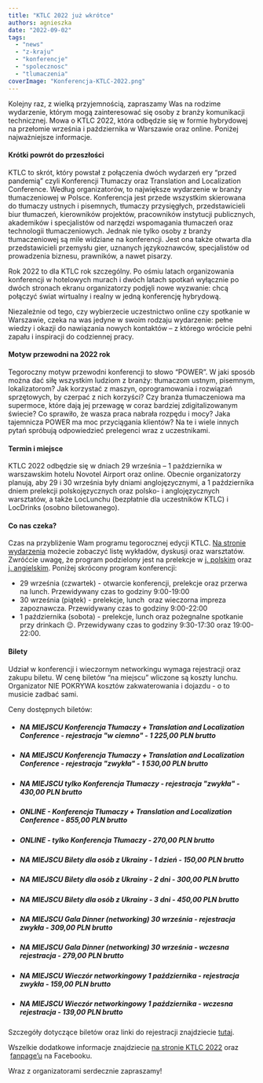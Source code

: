 ```yaml
---
title: "KTLC 2022 już wkrótce"
authors: agnieszka
date: "2022-09-02"
tags:
  - "news"
  - "z-kraju"
  - "konferencje"
  - "spolecznosc"
  - "tlumaczenia"
coverImage: "Konferencja-KTLC-2022.png"
---
```


Kolejny raz, z wielką przyjemnością, zapraszamy Was na rodzime wydarzenie,
którym mogą zainteresować się osoby z branży komunikacji technicznej. Mowa o
KTLC 2022, która odbędzie się w formie hybrydowej na przełomie września i
października w Warszawie oraz online. Poniżej najważniejsze informacje.

<!--truncate-->

#### **Krótki powrót do przeszłości**

KTLC to skrót, który powstał z połączenia dwóch wydarzeń ery “przed pandemią”
czyli Konferencji Tłumaczy oraz Translation and Localization Conference. Według
organizatorów, to największe wydarzenie w branży tłumaczeniowej w Polsce.
Konferencja jest przede wszystkim skierowana do tłumaczy ustnych i pisemnych,
tłumaczy przysięgłych, przedstawicieli biur tłumaczeń, kierowników projektów,
pracowników instytucji publicznych, akademików i specjalistów od narzędzi
wspomagania tłumaczeń oraz technologii tłumaczeniowych. Jednak nie tylko osoby z
branży tłumaczeniowej są mile widziane na konferencji. Jest ona także otwarta
dla przedstawicieli przemysłu gier, uznanych językoznawców, specjalistów od
prowadzenia biznesu, prawników, a nawet pisarzy.

Rok 2022 to dla KTLC rok szczególny. Po ośmiu latach organizowania konferencji w
hotelowych murach i dwóch latach spotkań wyłącznie po dwóch stronach ekranu
organizatorzy podjęli nowe wyzwanie: chcą połączyć świat wirtualny i realny w
jedną konferencję hybrydową.

Niezależnie od tego, czy wybierzecie uczestnictwo online czy spotkanie w
Warszawie, czeka na was jedyne w swoim rodzaju wydarzenie: pełne wiedzy i okazji
do nawiązania nowych kontaktów – z którego wrócicie pełni zapału i inspiracji do
codziennej pracy.

#### **Motyw przewodni na 2022 rok**

Tegoroczny motyw przewodni konferencji to słowo “POWER”. W jaki sposób można dać
siłę wszystkim ludziom z branży: tłumaczom ustnym, pisemnym, lokalizatorom? Jak
korzystać z maszyn, oprogramowania i rozwiązań sprzętowych, by czerpać z nich
korzyści? Czy branża tłumaczeniowa ma supermoce, które dają jej przewagę w coraz
bardziej zdigitalizowanym świecie? Co sprawiło, że wasza praca nabrała rozpędu i
mocy? Jaka tajemnicza POWER ma moc przyciągania klientów? Na te i wiele innych
pytań spróbują odpowiedzieć prelegenci wraz z uczestnikami.

#### **Termin i miejsce**

KTLC 2022 odbędzie się w dniach 29 września – 1 października w warszawskim
hotelu Novotel Airport oraz online. Obecnie organizatorzy planują, aby 29 i 30
września były dniami anglojęzycznymi, a 1 października dniem prelekcji
polskojęzycznych oraz polsko- i anglojęzycznych warsztatów, a także LocLunchu
(bezpłatnie dla uczestników KTLC) i LocDrinks (osobno biletowanego).

#### **Co nas czeka?**

Czas na przybliżenie Wam programu tegorocznej edycji KTLC.
[Na stronie wydarzenia](https://konferencja-tlumaczy.pl/) możecie zobaczyć listę
wykładów, dyskusji oraz warsztatów. Zwróćcie uwagę, że program podzielony jest
na prelekcje w [j. polskim](https://konferencja-tlumaczy.pl/?page_id=1544) oraz
[j. angielskim](https://translation-conference.com/ktlc2022-schedule/). Poniżej
skrócony program konferencji:

- 29 września (czwartek) - otwarcie konferencji, prelekcje oraz przerwa na
  lunch. Przewidywany czas to godziny 9:00-19:00
- 30 września (piątek) - prelekcje, lunch  oraz wieczorna impreza zapoznawcza.
  Przewidywany czas to godziny 9:00-22:00
- 1 października (sobota) - prelekcje, lunch oraz pożegnalne spotkanie przy
  drinkach 😉. Przewidywany czas to godziny 9:30-17:30 oraz 19:00-22:00.

#### **Bilety**

Udział w konferencji i wieczornym networkingu wymaga rejestracji oraz zakupu
biletu. W cenę biletów “na miejscu” wliczone są koszty lunchu. Organizator NIE
POKRYWA kosztów zakwaterowania i dojazdu - o to musicie zadbać sami.

Ceny dostępnych biletów:

- ##### NA MIEJSCU Konferencja Tłumaczy + Translation and Localization Conference - rejestracja "w ciemno" - 1 225,00 PLN brutto
- ##### NA MIEJSCU Konferencja Tłumaczy + Translation and Localization Conference - rejestracja "zwykła" - 1 530,00 PLN brutto
- ##### NA MIEJSCU tylko Konferencja Tłumaczy - rejestracja "zwykła" - 430,00 PLN brutto
- ##### ONLINE - Konferencja Tłumaczy + Translation and Localization Conference - 855,00 PLN brutto
- ##### ONLINE - tylko Konferencja Tłumaczy - 270,00 PLN brutto
- ##### NA MIEJSCU Bilety dla osób z Ukrainy - 1 dzień - 150,00 PLN brutto
- ##### NA MIEJSCU Bilety dla osób z Ukrainy - 2 dni - 300,00 PLN brutto
- ##### NA MIEJSCU Bilety dla osób z Ukrainy - 3 dni - 450,00 PLN brutto
- ##### NA MIEJSCU Gala Dinner (networking) 30 września - rejestracja zwykła - 309,00 PLN brutto
- ##### NA MIEJSCU Gala Dinner (networking) 30 września - wczesna rejestracja - 279,00 PLN brutto
- ##### NA MIEJSCU Wieczór networkingowy 1 października - rejestracja zwykła - 159,00 PLN brutto
- ##### NA MIEJSCU Wieczór networkingowy 1 października - wczesna rejestracja - 139,00 PLN brutto

Szczegóły dotyczące biletów oraz linki do rejestracji znajdziecie
[tutaj](https://konferencja-tlumaczy.pl/?page_id=666).

Wszelkie dodatkowe informacje znajdziecie
[na stronie KTLC 2022](https://konferencja-tlumaczy.pl/) oraz
 [fanpage’u](https://www.facebook.com/KonferencjaTlumaczy) na Facebooku.

Wraz z organizatorami serdecznie zapraszamy!
